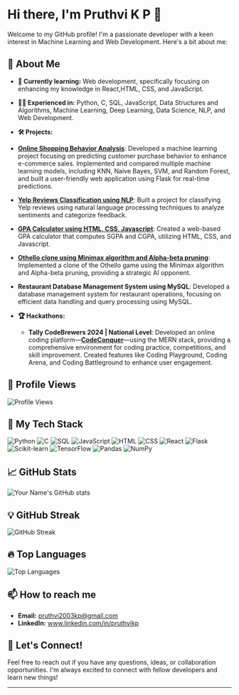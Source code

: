 # Hi there, I'm Pruthvi K P 👋

Welcome to my GitHub profile! I'm a passionate developer with a keen interest in Machine Learning and Web Development. Here's a bit about me:

## 🚀 About Me
- **🌱 Currently learning:** Web development, specifically focusing on enhancing my knowledge in React,HTML, CSS, and JavaScript.
- **👨‍💻 Experienced in:** Python, C, SQL, JavaScript, Data Structures and Algorithms, Machine Learning, Deep Learning, Data Science, NLP, and Web Development.
  
- **🛠️ Projects:**

- **[Online Shopping Behavior Analysis](https://github.com/pruthvikp/ONLINE_SHOPPING_BEHAVIOR_ANALYSIS)**: Developed a machine learning project focusing on predicting customer purchase behavior to enhance e-commerce sales. Implemented and compared multiple machine learning models, including KNN, Naive Bayes, SVM, and Random Forest, and built a user-friendly web application using Flask for real-time predictions.
  
- **[Yelp Reviews Classification using NLP](https://github.com/pruthvikp/YELP_REVIEWS_CLASSIFICATION_USING_NLP)**: Built a project for classifying Yelp reviews using natural language processing techniques to analyze sentiments and categorize feedback.

- **[GPA Calculator using HTML, CSS, Javascript](https://pruthvikp.github.io/GPA_CALCULATOR)**: Created a web-based GPA calculator that computes SGPA and CGPA, utilizing HTML, CSS, and Javascript.

- **[Othello clone using Minimax algorithm and Alpha-beta pruning](https://github.com/pruthvikp/OTHELLO-CLONE)**: Implemented a clone of the Othello game using the Minimax algorithm and Alpha-beta pruning, providing a strategic AI opponent.

- **Restaurant Database Management System using MySQL**: Developed a database management system for restaurant operations, focusing on efficient data handling and query processing using MySQL.

- **🏆 Hackathons:**
  - **Tally CodeBrewers 2024 | National Level**: Developed an online coding platform—**[CodeConquer](https://github.com/pruthvikp/CODE-CONQUER)**—using the MERN stack, providing a comprehensive environment for coding practice, competitions, and skill improvement. Created features like Coding Playground, Coding Arena, and Coding Battleground to enhance user engagement.


## 🌟 Profile Views
![Profile Views](https://komarev.com/ghpvc/?username=pruthvikp&color=brightgreen)

## 🧰 My Tech Stack
![Python](https://img.shields.io/badge/Python-3776AB?style=for-the-badge&logo=python&logoColor=white)
![C](https://img.shields.io/badge/C-A8B9CC?style=for-the-badge&logo=c&logoColor=white)
![SQL](https://img.shields.io/badge/SQL-4479A1?style=for-the-badge&logo=sql&logoColor=white)
![JavaScript](https://img.shields.io/badge/JavaScript-F7DF1E?style=for-the-badge&logo=javascript&logoColor=black)
![HTML](https://img.shields.io/badge/HTML5-E34F26?style=for-the-badge&logo=html5&logoColor=white)
![CSS](https://img.shields.io/badge/CSS3-1572B6?style=for-the-badge&logo=css3&logoColor=white)
![React](https://img.shields.io/badge/React-61DAFB?style=for-the-badge&logo=react&logoColor=black)
![Flask](https://img.shields.io/badge/Flask-000000?style=for-the-badge&logo=flask&logoColor=white)
![Scikit-learn](https://img.shields.io/badge/Scikit--learn-F7931E?style=for-the-badge&logo=scikit-learn&logoColor=white)
![TensorFlow](https://img.shields.io/badge/TensorFlow-FF6F00?style=for-the-badge&logo=tensorflow&logoColor=white)
![Pandas](https://img.shields.io/badge/Pandas-150458?style=for-the-badge&logo=pandas&logoColor=white)
![NumPy](https://img.shields.io/badge/NumPy-013243?style=for-the-badge&logo=numpy&logoColor=white)

## 📈 GitHub Stats
![Your Name's GitHub stats](https://github-readme-stats.vercel.app/api?username=pruthvikp&show_icons=true&theme=radical)

## 💡 GitHub Streak
![GitHub Streak](https://github-readme-streak-stats.herokuapp.com/?user=pruthvikp&theme=radical)

## 🔥 Top Languages
![Top Languages](https://github-readme-stats.vercel.app/api/top-langs/?username=pruthvikp&layout=compact&theme=radical)


## 📫 How to reach me
- **Email:** pruthvi2003kp@gmail.com
- **LinkedIn:** www.linkedin.com/in/pruthvikp

## 💬 Let's Connect!
Feel free to reach out if you have any questions, ideas, or collaboration opportunities. I'm always excited to connect with fellow developers and learn new things!

---
